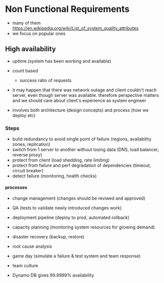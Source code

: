 # Non Functional Requirements

- many of them https://en.wikipedia.org/wiki/List_of_system_quality_attributes
- we focus on popular ones

## High availability

- uptime (system has been working and available)
- count based
  - success ratio of requests
- it may happen that there was network outage and client couldn't reach server, even though server was available. therefore perspective matters and we should care about client's experience as system engineer

- involves both architecture (design concepts) and process (how we deploy etc)

### Steps

- build redundancy to avoid single point of failure (regions, availability zones, replication)
- switch from 1 server to another without losing data (DNS, load balancer, reverse proxy)
- protect from client (load shedding, rate limiting)
- protect from failure and perf degradation of dependencies (timeout, circuit breaker)
- detect failure (monitoring, health checks)

#### processes

- change management (changes should be reviwed and approved)
- QA (tests to validate newly introduced changes work)
- deployment pipeline (deploy to prod, automated rollback)
- capacity planning (monitoring system resources for growing demand)
- disaster recovery (backup, restore)
- root cause analysis
- game day (simulate a failure & test system and team response)
- team culture

- Dynamo DB gives 99.9999% availability
